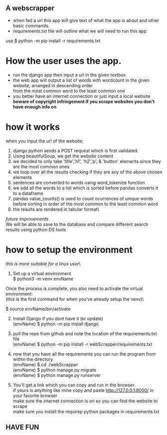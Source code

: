 ## A webscrapper 

- when fed a url  this app will give text of what the app is about and other basic commands. 
- requirements.txt file will outline what we will need to run this app.

use $ python -m pip install -r requirements.txt


# How the user uses the app.

- run the django app then input a url in the given textbox
- the web app will output a list of words with wordcount in the given website, arranged in descending order \
	from the most common  word to the least common one
- you better have an internet connection or just input a local website
 **beware of copyright infringement if you scrape websites you don't have enough info on**


# how it works
when you input the url of the website;
1. django python sends a POST request which is first validated.
2. Using beautifulSoup, we get the website content
3. we decided to only take 'title','h1', 'h2','p', & 'button' elements since they are the most common ones
4. we loop over all the results checking if they are any of the above chosen elements
5. sentences are converted to words using word_tokenize function
6. we add all the words to a list which is sorted before pandas converts it to a dataframe
7. pandas value_counts() is used to count ocurrences of unique words before sorting in order of the most common to the least common word
8. the results are rendered in tabular format\

*future improvements*\
We will be able to save to the database and compare different search results using python DS tools

# how to setup the environment
*this is more suitable for a linux user*\
1. Set up a virtual environment\
$ python3 -m venv envName

Once the process is complete, you also need to activate the virtual environment:\
(this is the first command for when you've already setup the venv)\

$ source envName/bin/activate

2. Install Django if you dont have it (or update)\
(envName) $ python -m pip install django

3. pull the repo from github and note the location of the requirements.txt file\
(envName) $ python -m pip install -r webScrapper/requirements.txt

4. now that you have all the requirements you can run the program from within the directory\
(envName) $ cd ./webScrapper\
(envName) $ python manage.py migrate\
(envName) $ python manage.py runserver

5. You'll get a link which you can copy and run in the browser. \
if yours is anything like mine copy and paste http://127.0.0.1:8000/ in your favorite browser\
make sure the internet connection is on so you can find the website to scrape\
make sure you install the requirep python packages in requirements.txt


## HAVE FUN 


